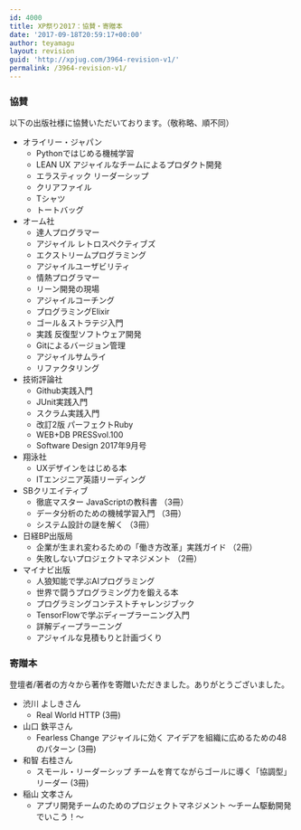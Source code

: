 ```yaml
---
id: 4000
title: XP祭り2017：協賛・寄贈本
date: '2017-09-18T20:59:17+00:00'
author: teyamagu
layout: revision
guid: 'http://xpjug.com/3964-revision-v1/'
permalink: /3964-revision-v1/
---
```


### 協賛

以下の出版社様に協賛いただいております。（敬称略、順不同）

- オライリー・ジャパン 
    - Pythonではじめる機械学習
    - LEAN UX アジャイルなチームによるプロダクト開発
    - エラスティック リーダーシップ
    - クリアファイル
    - Tシャツ
    - トートバッグ
- オーム社 
    - 達人プログラマー
    - アジャイル レトロスペクティブズ
    - エクストリームプログラミング
    - アジャイルユーザビリティ
    - 情熱プログラマー
    - リーン開発の現場
    - アジャイルコーチング
    - プログラミングElixir
    - ゴール＆ストラテジ入門
    - 実践 反復型ソフトウェア開発
    - Gitによるバージョン管理
    - アジャイルサムライ
    - リファクタリング
- 技術評論社 
    - Github実践入門
    - JUnit実践入門
    - スクラム実践入門
    - 改訂2版 パーフェクトRuby
    - WEB+DB PRESSvol.100
    - Software Design 2017年9月号
- 翔泳社 
    - UXデザインをはじめる本
    - ITエンジニア英語リーディング
- SBクリエイティブ 
    - 徹底マスター JavaScriptの教科書 （3冊）
    - データ分析のための機械学習入門 （3冊）
    - システム設計の謎を解く （3冊）
- 日経BP出版局 
    - 企業が生まれ変わるための「働き方改革」実践ガイド （2冊）
    - 失敗しないプロジェクトマネジメント （2冊）
- マイナビ出版 
    - 人狼知能で学ぶAIプログラミング
    - 世界で闘うプログラミング力を鍛える本
    - プログラミングコンテストチャレンジブック
    - TensorFlowで学ぶディープラーニング入門
    - 詳解ディープラーニング
    - アジャイルな見積もりと計画づくり

### 寄贈本

登壇者/著者の方々から著作を寄贈いただきました。ありがとうございました。

- 渋川 よしきさん 
    - Real World HTTP (3冊)
- 山口 鉄平さん 
    - Fearless Change アジャイルに効く アイデアを組織に広めるための48のパターン (3冊)
- 和智 右桂さん 
    - スモール・リーダーシップ チームを育てながらゴールに導く「協調型」リーダー (3冊)
- 稲山 文孝さん 
    - アプリ開発チームのためのプロジェクトマネジメント ～チーム駆動開発でいこう！～